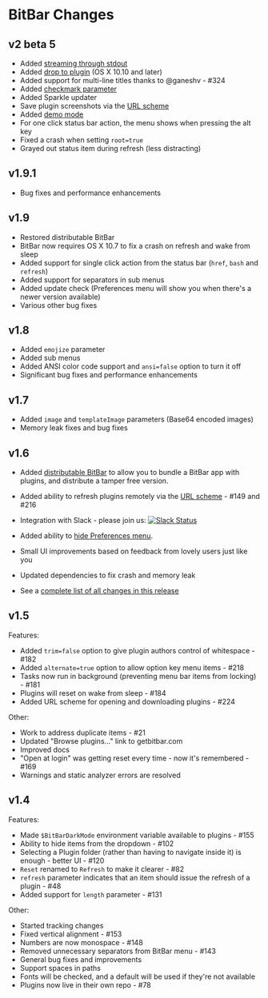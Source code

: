 # BitBar Changes

## v2 beta 5

* Added [streaming through stdout](Docs/LongRunningPlugins.md#streaming-through-stdout)
* Added [drop to plugin](README.md#metadata) (OS X 10.10 and later)
* Added support for multi-line titles thanks to @ganeshv - #324
* Added [checkmark parameter](README.md#plugin-api)
* Added Sparkle updater
* Save plugin screenshots via the [URL scheme](Docs/URLScheme.md#screenshot)
* Added [demo mode](README.md#metadata)
* For one click status bar action, the menu shows when pressing the alt key
* Fixed a crash when setting `root=true`
* Grayed out status item during refresh (less distracting)

## v1.9.1

* Bug fixes and performance enhancements

## v1.9

* Restored distributable BitBar
* BitBar now requires OS X 10.7 to fix a crash on refresh and wake from sleep
* Added support for single click action from the status bar (`href`, `bash` and `refresh`)
* Added support for separators in sub menus
* Added update check (Preferences menu will show you when there's a newer version available)
* Various other bug fixes

## v1.8

* Added `emojize` parameter
* Added sub menus
* Added ANSI color code support and `ansi=false` option to turn it off
* Significant bug fixes and performance enhancements

## v1.7

* Added `image` and `templateImage` parameters (Base64 encoded images)
* Memory leak fixes and bug fixes

## v1.6

* Added [distributable BitBar](https://github.com/matryer/bitbar/blob/master/Docs/DistributingBitBar.md) to allow you to bundle a BitBar app with plugins, and distribute a tamper free version.
* Added ability to refresh plugins remotely via the [URL scheme](https://github.com/matryer/bitbar/blob/master/Docs/URLScheme.md) - #149 and #216
* Integration with Slack - please join us: [![Slack Status](https://getbitbar.herokuapp.com/badge.svg)](https://getbitbar.herokuapp.com/)
* Added ability to [hide Preferences menu](https://github.com/matryer/bitbar/blob/master/Docs/DistributingBitBar.md#settings).
* Small UI improvements based on feedback from lovely users just like you
* Updated dependencies to fix crash and memory leak

* See a [complete list of all changes in this release](https://github.com/matryer/bitbar/compare/v1.5.1...master)

## v1.5

Features:

* Added `trim=false` option to give plugin authors control of whitespace - #182
* Added `alternate=true` option to allow option key menu items - #218
* Tasks now run in background (preventing menu bar items from locking) - #181
* Plugins will reset on wake from sleep - #184
* Added URL scheme for opening and downloading plugins - #224

Other:

* Work to address duplicate items - #21
* Updated "Browse plugins..." link to getbitbar.com
* Improved docs
* "Open at login" was getting reset every time - now it's remembered - #169
* Warnings and static analyzer errors are resolved

## v1.4

Features:

* Made `$BitBarDarkMode` environment variable available to plugins - #155
* Ability to hide items from the dropdown - #102
* Selecting a Plugin folder (rather than having to navigate inside it) is enough - better UI - #120
* `Reset` renamed to `Refresh` to make it clearer - #82
* `refresh` parameter indicates that an item should issue the refresh of a plugin - #48
* Added support for `length` parameter - #131

Other:

* Started tracking changes
* Fixed vertical alignment - #153
* Numbers are now monospace - #148
* Removed unnecessary separators from BitBar menu - #143
* General bug fixes and improvements
* Support spaces in paths
* Fonts will be checked, and a default will be used if they're not available
* Plugins now live in their own repo - #78
